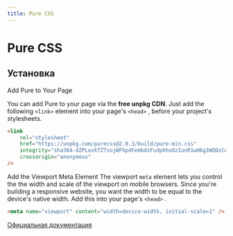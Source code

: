 ```yaml
---
title: Pure CSS
---
```


# Pure CSS

## Установка

Add Pure to Your Page

You can add Pure to your page via the **free unpkg CDN**. Just add the following `<link>` element into your page's `<head>` , before your project's stylesheets.

```html
<link
	rel="stylesheet"
	href="https://unpkg.com/purecss@2.0.3/build/pure-min.css"
	integrity="sha384-4ZPLezkTZTsojWFhpdFembdzFudphhoOzIunR1wH6g1WQDzCAiPvDyitaK67mp0+"
	crossorigin="anonymous"
/>
```

Add the Viewport Meta Element
The viewport `meta` element lets you control the the width and scale of the viewport on mobile browsers. Since you're building a responsive website, you want the width to be equal to the device's native width. Add this into your page's `<head>` .

```html
<meta name="viewport" content="width=device-width, initial-scale=1" />
```

[Официальная документация](https://purecss.io/)
